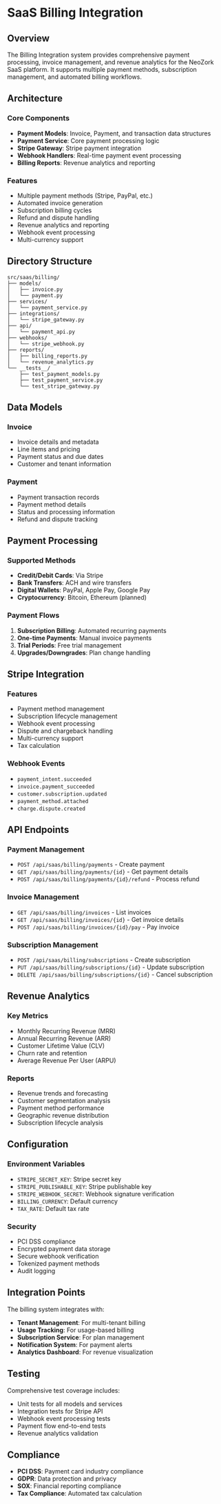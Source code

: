 # SaaS Billing Integration

## Overview

The Billing Integration system provides comprehensive payment processing, invoice management, and revenue analytics for the NeoZork SaaS platform. It supports multiple payment methods, subscription management, and automated billing workflows.

## Architecture

### Core Components
- **Payment Models**: Invoice, Payment, and transaction data structures
- **Payment Service**: Core payment processing logic
- **Stripe Gateway**: Stripe payment integration
- **Webhook Handlers**: Real-time payment event processing
- **Billing Reports**: Revenue analytics and reporting

### Features
- Multiple payment methods (Stripe, PayPal, etc.)
- Automated invoice generation
- Subscription billing cycles
- Refund and dispute handling
- Revenue analytics and reporting
- Webhook event processing
- Multi-currency support

## Directory Structure

```
src/saas/billing/
├── models/
│   ├── invoice.py
│   └── payment.py
├── services/
│   └── payment_service.py
├── integrations/
│   └── stripe_gateway.py
├── api/
│   └── payment_api.py
├── webhooks/
│   └── stripe_webhook.py
├── reports/
│   ├── billing_reports.py
│   └── revenue_analytics.py
└── __tests__/
    ├── test_payment_models.py
    ├── test_payment_service.py
    └── test_stripe_gateway.py
```

## Data Models

### Invoice
- Invoice details and metadata
- Line items and pricing
- Payment status and due dates
- Customer and tenant information

### Payment
- Payment transaction records
- Payment method details
- Status and processing information
- Refund and dispute tracking

## Payment Processing

### Supported Methods
- **Credit/Debit Cards**: Via Stripe
- **Bank Transfers**: ACH and wire transfers
- **Digital Wallets**: PayPal, Apple Pay, Google Pay
- **Cryptocurrency**: Bitcoin, Ethereum (planned)

### Payment Flows
1. **Subscription Billing**: Automated recurring payments
2. **One-time Payments**: Manual invoice payments
3. **Trial Periods**: Free trial management
4. **Upgrades/Downgrades**: Plan change handling

## Stripe Integration

### Features
- Payment method management
- Subscription lifecycle management
- Webhook event processing
- Dispute and chargeback handling
- Multi-currency support
- Tax calculation

### Webhook Events
- `payment_intent.succeeded`
- `invoice.payment_succeeded`
- `customer.subscription.updated`
- `payment_method.attached`
- `charge.dispute.created`

## API Endpoints

### Payment Management
- `POST /api/saas/billing/payments` - Create payment
- `GET /api/saas/billing/payments/{id}` - Get payment details
- `POST /api/saas/billing/payments/{id}/refund` - Process refund

### Invoice Management
- `GET /api/saas/billing/invoices` - List invoices
- `GET /api/saas/billing/invoices/{id}` - Get invoice details
- `POST /api/saas/billing/invoices/{id}/pay` - Pay invoice

### Subscription Management
- `POST /api/saas/billing/subscriptions` - Create subscription
- `PUT /api/saas/billing/subscriptions/{id}` - Update subscription
- `DELETE /api/saas/billing/subscriptions/{id}` - Cancel subscription

## Revenue Analytics

### Key Metrics
- Monthly Recurring Revenue (MRR)
- Annual Recurring Revenue (ARR)
- Customer Lifetime Value (CLV)
- Churn rate and retention
- Average Revenue Per User (ARPU)

### Reports
- Revenue trends and forecasting
- Customer segmentation analysis
- Payment method performance
- Geographic revenue distribution
- Subscription lifecycle analysis

## Configuration

### Environment Variables
- `STRIPE_SECRET_KEY`: Stripe secret key
- `STRIPE_PUBLISHABLE_KEY`: Stripe publishable key
- `STRIPE_WEBHOOK_SECRET`: Webhook signature verification
- `BILLING_CURRENCY`: Default currency
- `TAX_RATE`: Default tax rate

### Security
- PCI DSS compliance
- Encrypted payment data storage
- Secure webhook verification
- Tokenized payment methods
- Audit logging

## Integration Points

The billing system integrates with:
- **Tenant Management**: For multi-tenant billing
- **Usage Tracking**: For usage-based billing
- **Subscription Service**: For plan management
- **Notification System**: For payment alerts
- **Analytics Dashboard**: For revenue visualization

## Testing

Comprehensive test coverage includes:
- Unit tests for all models and services
- Integration tests for Stripe API
- Webhook event processing tests
- Payment flow end-to-end tests
- Revenue analytics validation

## Compliance

- **PCI DSS**: Payment card industry compliance
- **GDPR**: Data protection and privacy
- **SOX**: Financial reporting compliance
- **Tax Compliance**: Automated tax calculation
